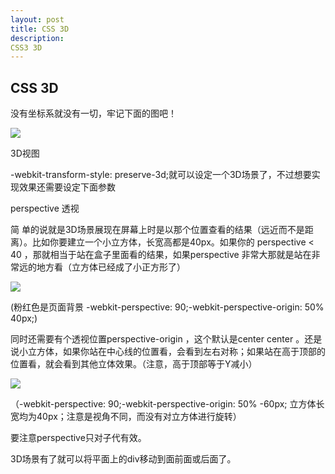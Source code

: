 ```yaml
---
layout: post
title: CSS 3D
description: 
CSS3 3D
---
```


## CSS 3D

没有坐标系就没有一切，牢记下面的图吧！

![](http://c.hiphotos.baidu.com/album/pic/item/cf1b9d16fdfaaf51311b79e28d5494eef11f7af7.jpg)  

3D视图

-webkit-transform-style: preserve-3d;就可以设定一个3D场景了，不过想要实现效果还需要设定下面参数

perspective 透视

简 单的说就是3D场景展现在屏幕上时是以那个位置查看的结果（远近而不是距离）。比如你要建立一个小立方体，长宽高都是40px。如果你的 perspective < 40  ，那就相当于站在盒子里面看的结果，如果perspective 非常大那就是站在非常远的地方看（立方体已经成了小正方形了）

![](http://f.hiphotos.baidu.com/album/pic/item/1c950a7b02087bf45f70afb4f3d3572c10dfcfcb.jpg)

(粉红色是页面背景 -webkit-perspective: 90;-webkit-perspective-origin: 50% 40px;)

同时还需要有个透视位置perspective-origin ，这个默认是center center 。还是说小立方体，如果你站在中心线的位置看，会看到左右对称；如果站在高于顶部的位置看，就会看到其他立体效果。（注意，高于顶部等于Y减小）  

![](http://h.hiphotos.baidu.com/album/pic/item/8b13632762d0f703ce2e6d8109fa513d2797c5cb.jpg) 

（-webkit-perspective: 90;-webkit-perspective-origin: 50% -60px; 立方体长宽均为40px；注意是视角不同，而没有对立方体进行旋转）  

要注意perspective只对子代有效。

3D场景有了就可以将平面上的div移动到面前面或后面了。